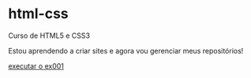 # html-css
 Curso de HTML5 e CSS3

Estou aprendendo a criar sites e agora vou gerenciar meus repositórios!

<a href ="https://lipedev7.github.io/html-css/exercicio/ex001/index.html"> executar o ex001